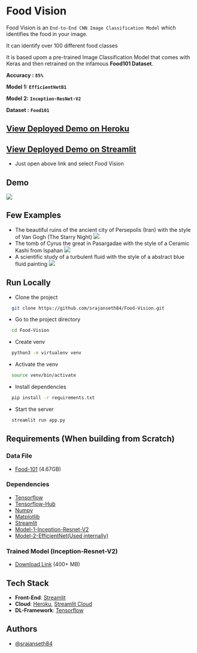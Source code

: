 # Food Vision

Food Vision is an `End-to-End CNN Image Classification Model` which identifies the food in your image. 

It can identify over 100 different food classes

It is based upom a pre-trained Image Classification Model that comes with Keras and then retrained on the infamous **Food101 Dataset**.

**Accuracy :** **`85%`**

**Model 1:** **`EfficientNetB1`**

**Model 2:** **`Inception-ResNet-V2`**

**Dataset :** **`Food101`**

## [View Deployed Demo on Heroku](https://food-vision101.herokuapp.com/)
## [View Deployed Demo on Streamlit](https://share.streamlit.io/srajanseth84/all-ml-projects-streamlit/main/app.py)
- Just open above link and select Food Vision

## Demo

![](extras/)


## Few Examples

* The beautiful ruins of the ancient city of Persepolis (Iran) with the style of Van Gogh (The Starry Night) 
  <img src="images/">
* The tomb of Cyrus the great in Pasargadae with the style of a Ceramic Kashi from Ispahan 
  <img src="images/">
* A scientific study of a turbulent fluid with the style of a abstract blue fluid painting
  <img src = "images/">

## Run Locally

* Clone the project

```bash
  git clone https://github.com/srajanseth84/Food-Vision.git
```

* Go to the project directory

```bash
  cd Food-Vision
```
* Create venv

```bash
  python3 -m virtualenv venv 
```

* Activate the venv

```bash
  source venv/bin/activate
```

* Install dependencies

```bash
  pip install -r requirements.txt
```

* Start the server

```bash
  streamlit run app.py 
```






## Requirements (When building from Scratch)
### Data File

* [Food-101](http://data.vision.ee.ethz.ch/cvl/food-101.tar.gz)
(4.67GB)

### Dependencies

* [Tensorflow](https://github.com/tensorflow/tensorflow)
* [Tensorflow-Hub](https://github.com/tensorflow/hub)
* [Numpy](https://github.com/numpy/numpy)
* [Matplotlib](https://github.com/matplotlib/matplotlib)
* [Streamlit](https://streamlit.io/)
* [Model-1-Inception-Resnet-V2](https://www.tensorflow.org/api_docs/python/tf/keras/applications/inception_resnet_v2/InceptionResNetV2)
* [Model-2-EfficientNet(Used internally)](https://www.tensorflow.org/api_docs/python/tf/keras/applications/efficientnet/EfficientNetB1)

### Trained Model (Inception-Resnet-V2)

* [Download Link](https://drive.google.com/file/d/1oYT2Kcy8mNOyCOyJq5b6maZ9g84WcCf1/view?usp=sharing) (400+ MB)

## Tech Stack
* **Front-End**: [Streamlit](https://github.com/streamlit/streamlit)
* **Cloud**: [Heroku](https://www.heroku.com/), [Streamlit Cloud](https://streamlit.io/cloud)
* **DL-Framework**: [Tensorflow](https://github.com/tensorflow/tensorflow)


## Authors

- [@srajanseth84](https://github.com/srajanseth84)
